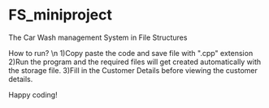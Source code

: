 # FS_miniproject
The Car Wash management System in File Structures

How to run? \n
1)Copy paste the code and save file with ".cpp" extension 
2)Run the program and the required files will get created automatically with the storage file.
3)Fill in the Customer Details before viewing the customer details.

Happy coding!
